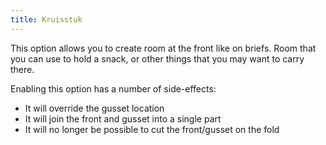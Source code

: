 ```yaml
---
title: Kruisstuk
---
```


This option allows you to create room at the front like on briefs. Room that you can use to hold a snack, or other things that you may want to carry there.

Enabling this option has a number of side-effects:

- It will override the gusset location
- It will join the front and gusset into a single part
- It will no longer be possible to cut the front/gusset on the fold


